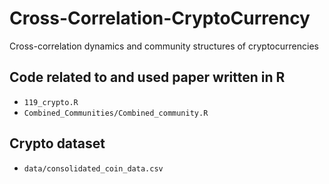 # Cross-Correlation-CryptoCurrency
Cross-correlation dynamics and community structures of cryptocurrencies

## Code related to and used paper written in R
 - `119_crypto.R`
 - `Combined_Communities/Combined_community.R`

## Crypto dataset 
 - `data/consolidated_coin_data.csv`